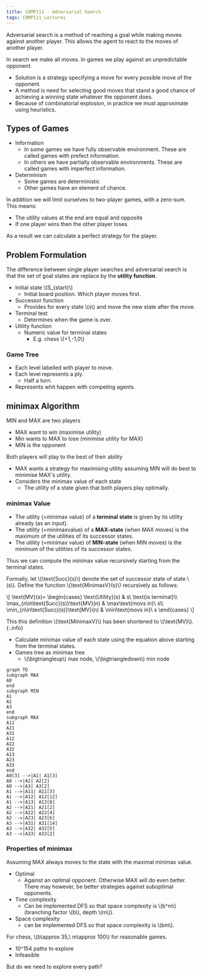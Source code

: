 ```yaml
---
title: COMP111 - Adversarial Search
tags: COMP111 Lectures
---
```

Adversarial search is a method of reaching a goal while making moves against another player. This allows the agent to react to the moves of another player.

In search we make all moves. In games we play against an unpredictable opponent:

* Solution is a strategy  specifying a move for every possible move of the opponent.
* A method is need for selecting good moves that stand a good chance of achieving a winning state whatever the opponent does.
* Because of combinatorial explosion, in practice we must approximate using heuristics.

## Types of Games

* Information
	* In some games we have fully observable environment. These are called games with prefect information.
	* In others we have partially observable environments. These are called games with imperfect information.
* Determinism
	* Some games are deterministic
	* Other games have an element of chance.

In addition we will limit ourselves to two-player games, with a zero-sum. This means:

* The utility values at the end are equal and opposite
* If one player wins then the other player loses.

As a result we can calculate a perfect strategy for the player.

## Problem Formulation
The difference between single player searches and adversarial search is that the set of goal states are replace by the **utility function**.

* Initial state &#92;(S&#95;&#123;start}&#92;)
	*  Initial board position. Which player moves first.
* Successor function
	* Provides for every state &#92;(s&#92;) and move the new state after the move.
* Terminal test
	* Determines when the game is over.
* Utility function
	* Numeric value for terminal states
		* E.g. chess &#92;(+1,-1,0&#92;)
		
### Game Tree
* Each level labelled with player to move.
* Each level represents a ply.
	* Half a turn.
* Represents whit happen with competing agents.

## minimax Algorithm 
MIN and MAX are two players

* MAX want to win (maximise utility)
* Min wants to MAX to lose (minimise utility for MAX)
* MIN is the opponent

Both players will play to the best of their ability

* MAX wants a strategy for maximising utility assuming MIN will do best to minimise MAX's utility.
* Considers the minimax value of each state
	* The utility of a state given that both players play optimally.
	
### minimax Value

* The utility (=minimax value) of a **terminal state** is given by its utility already (as an input).
* The utility (=minimaxvalue) of a **MAX-state** (when MAX moves) is the maximum of the utilities of its successor states.
* The utility (=minimax value) of **MIN-state** (when MIN moves) is the minimum of the utilities of its successor states.

Thus we can compute the minimax value recursively starting from the terminal states.

Formally, let &#92;(\text{Succ}(s)&#92;) denote the set of successor state of state &#92;(s&#92;). Define the function &#92;(\text{MinimaxV}(s)&#92;) recursively as follows:

&#92;[
\text{MV}(s)=
\begin{cases}
	\text{Utility}(s) & s\ \text{is terminal}&#92;&#92;
	\max&#95;&#123;n\in\text{Succ}(s)}\text{MV}(n) & \max\text{movs in}\ s&#92;&#92;
	\min&#95;&#123;n\in\text{Succ}(s)}\text{MV}(n) & \min\text{movs in}\ s
\end{cases}
&#92;]

This this definition &#92;(\text{MinimaxV}&#92;) has been shortened to &#92;(\text{MV}&#92;).
{:.info}

* Calculate minimax value of each state using the equation above starting from the terminal states.
* Games tree as minimax tree
	* &#92;(\bigtriangleup&#92;) max node, &#92;(\bigtriangledown&#92;) min node
	
```mermaid
graph TD
subgraph MAX
A0
end
subgraph MIN
A1
A2
A3
end
subgraph MAX
A11
A21
A31
A12
A22
A32
A13
A23
A33
end
A0[3] -->|A1| A1[3]
A0 -->|A2| A2[2]
A0 -->|A3| A3[2]
A1 -->|A11| A11[3]
A1 -->|A12| A12[12]
A1 -->|A13| A13[8]
A2 -->|A21| A21[2]
A2 -->|A22| A22[4]
A2 -->|A23| A23[6]
A3 -->|A31| A31[14]
A3 -->|A32| A32[5]
A3 -->|A33| A33[2]

```

### Properties of minimax
Assuming MAX always moves to the state with the maximal minimax value.

* Optimal 
	* Against an optimal opponent. Otherwise MAX will do even better. There may however, be better strategies against suboptimal opponents.
* Time complexity
	* Can be implemented DFS so that space complexity is &#92;(b^m&#92;) (branching factor &#92;(b&#92;), depth &#92;(m&#92;)).
* Space complexity
	* can be implemented DFS so that space complexity is &#92;(bm&#92;).

For chess, &#92;(b\approx 35,\ m\approx 100&#92;) for reasonable games.

* 10^154 paths to explore
* Infeasible

But do we need to explore every path?

